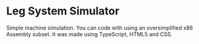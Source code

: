 # Leg System Simulator

Simple machine simulation. You can code with using an oversimplified x86 Assembly subset. It was made using TypeScript, HTML5 and CSS.

